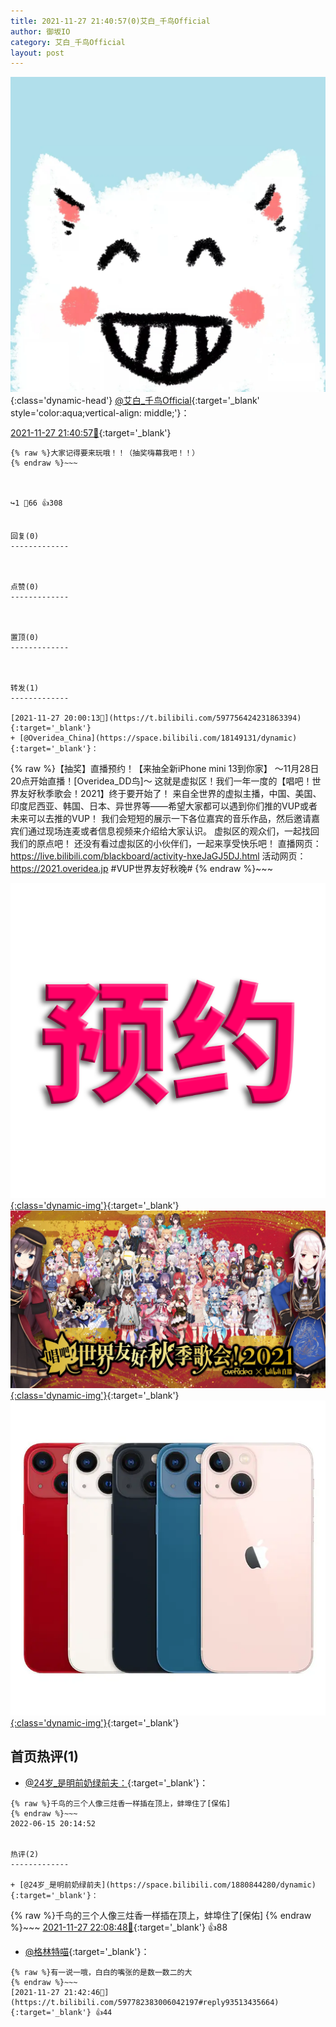 ```yaml
---
title: 2021-11-27 21:40:57(0)艾白_千鸟Official
author: 御坂IO
category: 艾白_千鸟Official
layout: post
---
```


![img](/images/9ae8b9445fd0665cc014d9080156a45271be73c6.jpg){:class='dynamic-head'}
[@艾白_千鸟Official](https://space.bilibili.com/334537711/dynamic){:target='_blank' style='color:aqua;vertical-align: middle;'}：

[2021-11-27 21:40:57🔗](https://t.bilibili.com/597782383006042197){:target='_blank'}

~~~
{% raw %}大家记得要来玩哦！！（抽奖嗨幕我吧！！）
{% endraw %}~~~



↪️1 💬66 👍308


回复(0)
-------------



点赞(0)
-------------



置顶(0)
-------------



转发(1)
-------------

[2021-11-27 20:00:13🔗](https://t.bilibili.com/597756424231863394){:target='_blank'}
+ [@Overidea_China](https://space.bilibili.com/18149131/dynamic){:target='_blank'}：
~~~
{% raw %}‍【抽奖】直播预约！【来抽全新iPhone mini 13到你家】
～11月28日 20点开始直播！[Overidea_DD鸟]～ 
这就是虚拟区！我们一年一度的【唱吧！世界友好秋季歌会！2021】终于要开始了！
来自全世界的虚拟主播，中国、美国、印度尼西亚、韩国、日本、异世界等——希望大家都可以遇到你们推的VUP或者未来可以去推的VUP！
我们会短短的展示一下各位嘉宾的音乐作品，然后邀请嘉宾们通过现场连麦或者信息视频来介绍给大家认识。
虚拟区的观众们，一起找回我们的原点吧！
还没有看过虚拟区的小伙伴们，一起来享受快乐吧！ 
直播网页：https://live.bilibili.com/blackboard/activity-hxeJaGJ5DJ.html
活动网页：https://2021.overidea.jp
 #VUP世界友好秋晚#
{% endraw %}~~~


[![img](/images/8a21bcdb0a45c5b7a29bb1a3463cde0933b5ae62.png){:class='dynamic-img'}](/images/8a21bcdb0a45c5b7a29bb1a3463cde0933b5ae62.png){:target='_blank'}
[![img](/images/9bd14de75c9c36e058011f5fac94db492b467693.png){:class='dynamic-img'}](/images/9bd14de75c9c36e058011f5fac94db492b467693.png){:target='_blank'}
[![img](/images/981a68484f2497047465cd8e6efd9e22c90869a1.png){:class='dynamic-img'}](/images/981a68484f2497047465cd8e6efd9e22c90869a1.png){:target='_blank'}




首页热评(1)
-------------

+ [@24岁_是明前奶绿前夫：](https://space.bilibili.com/1880844280/dynamic){:target='_blank'}：
~~~
{% raw %}千鸟的三个人像三炷香一样插在顶上，蚌埠住了[保佑]
{% endraw %}~~~
2022-06-15 20:14:52


热评(2)
-------------

+ [@24岁_是明前奶绿前夫](https://space.bilibili.com/1880844280/dynamic){:target='_blank'}：
~~~
{% raw %}千鸟的三个人像三炷香一样插在顶上，蚌埠住了[保佑]
{% endraw %}~~~
[2021-11-27 22:08:48🔗](https://t.bilibili.com/597782383006042197#reply5844790508){:target='_blank'} 👍88
+ [@格林特喵](https://space.bilibili.com/113467966/dynamic){:target='_blank'}：
~~~
{% raw %}有一说一哦，白白的嘴张的是数一数二的大
{% endraw %}~~~
[2021-11-27 21:42:46🔗](https://t.bilibili.com/597782383006042197#reply93513435664){:target='_blank'} 👍44


